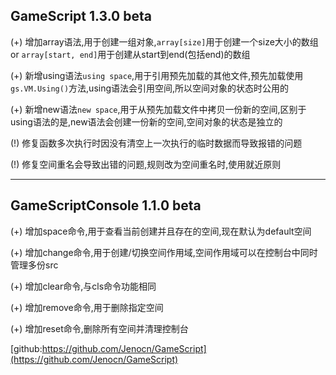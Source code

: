 ## GameScript 1.3.0 beta  
(+) 增加array语法,用于创建一组对象,`array[size]`用于创建一个size大小的数组 or `array[start, end]`用于创建从start到end(包括end)的数组  

(+) 新增using语法`using space`,用于引用预先加载的其他文件,预先加载使用`gs.VM.Using()`方法,using语法会引用空间,所以空间对象的状态时公用的    

(+) 新增new语法`new space`,用于从预先加载文件中拷贝一份新的空间,区别于using语法的是,new语法会创建一份新的空间,空间对象的状态是独立的  

(!) 修复函数多次执行时因没有清空上一次执行的临时数据而导致报错的问题      

(!) 修复空间重名会导致出错的问题,规则改为空间重名时,使用就近原则  

---

## GameScriptConsole 1.1.0 beta
(+) 增加space命令,用于查看当前创建并且存在的空间,现在默认为default空间   

(+) 增加change命令,用于创建/切换空间作用域,空间作用域可以在控制台中同时管理多份src   

(+) 增加clear命令,与cls命令功能相同  

(+) 增加remove命令,用于删除指定空间  

(+) 增加reset命令,删除所有空间并清理控制台  

[github:https://github.com/Jenocn/GameScript](https://github.com/Jenocn/GameScript)  
